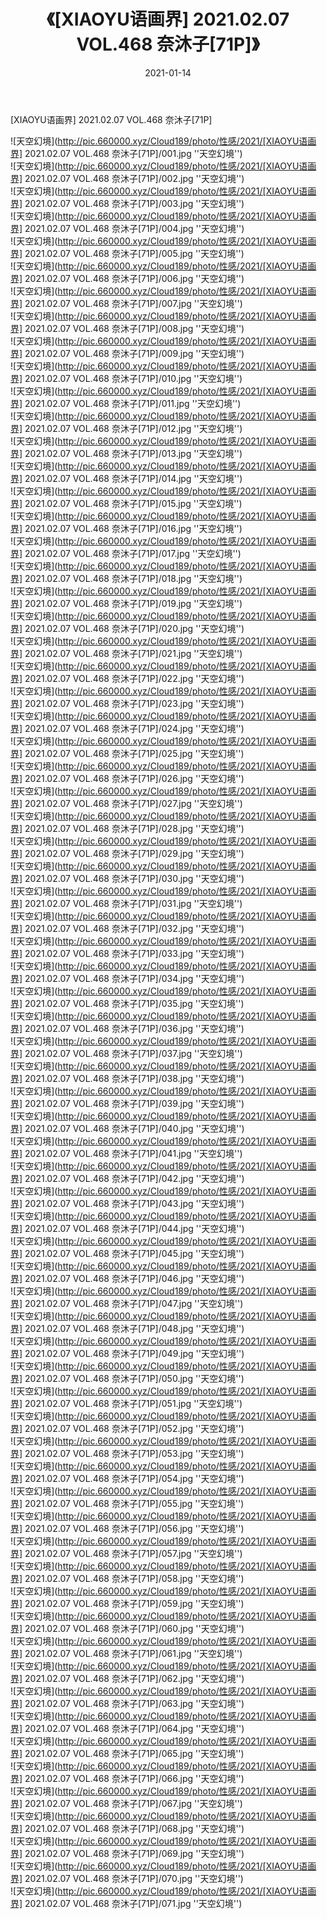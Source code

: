 ﻿---
layout: post
title:  《[XIAOYU语画界] 2021.02.07 VOL.468 奈沐子[71P]》
date:   2021-01-14
img: http://pic.660000.xyz/Cloud189/photo/性感/2021/[XIAOYU语画界] 2021.02.07 VOL.468 奈沐子[71P]/000.jpg
categories: [美女, 性感, 泳衣]
---

[XIAOYU语画界] 2021.02.07 VOL.468 奈沐子[71P]



![天空幻境](http://pic.660000.xyz/Cloud189/photo/性感/2021/[XIAOYU语画界] 2021.02.07 VOL.468 奈沐子[71P]/001.jpg ''天空幻境'') <br>
![天空幻境](http://pic.660000.xyz/Cloud189/photo/性感/2021/[XIAOYU语画界] 2021.02.07 VOL.468 奈沐子[71P]/002.jpg ''天空幻境'') <br>
![天空幻境](http://pic.660000.xyz/Cloud189/photo/性感/2021/[XIAOYU语画界] 2021.02.07 VOL.468 奈沐子[71P]/003.jpg ''天空幻境'') <br>
![天空幻境](http://pic.660000.xyz/Cloud189/photo/性感/2021/[XIAOYU语画界] 2021.02.07 VOL.468 奈沐子[71P]/004.jpg ''天空幻境'') <br>
![天空幻境](http://pic.660000.xyz/Cloud189/photo/性感/2021/[XIAOYU语画界] 2021.02.07 VOL.468 奈沐子[71P]/005.jpg ''天空幻境'') <br>
![天空幻境](http://pic.660000.xyz/Cloud189/photo/性感/2021/[XIAOYU语画界] 2021.02.07 VOL.468 奈沐子[71P]/006.jpg ''天空幻境'') <br>
![天空幻境](http://pic.660000.xyz/Cloud189/photo/性感/2021/[XIAOYU语画界] 2021.02.07 VOL.468 奈沐子[71P]/007.jpg ''天空幻境'') <br>
![天空幻境](http://pic.660000.xyz/Cloud189/photo/性感/2021/[XIAOYU语画界] 2021.02.07 VOL.468 奈沐子[71P]/008.jpg ''天空幻境'') <br>
![天空幻境](http://pic.660000.xyz/Cloud189/photo/性感/2021/[XIAOYU语画界] 2021.02.07 VOL.468 奈沐子[71P]/009.jpg ''天空幻境'') <br>
![天空幻境](http://pic.660000.xyz/Cloud189/photo/性感/2021/[XIAOYU语画界] 2021.02.07 VOL.468 奈沐子[71P]/010.jpg ''天空幻境'') <br>
![天空幻境](http://pic.660000.xyz/Cloud189/photo/性感/2021/[XIAOYU语画界] 2021.02.07 VOL.468 奈沐子[71P]/011.jpg ''天空幻境'') <br>
![天空幻境](http://pic.660000.xyz/Cloud189/photo/性感/2021/[XIAOYU语画界] 2021.02.07 VOL.468 奈沐子[71P]/012.jpg ''天空幻境'') <br>
![天空幻境](http://pic.660000.xyz/Cloud189/photo/性感/2021/[XIAOYU语画界] 2021.02.07 VOL.468 奈沐子[71P]/013.jpg ''天空幻境'') <br>
![天空幻境](http://pic.660000.xyz/Cloud189/photo/性感/2021/[XIAOYU语画界] 2021.02.07 VOL.468 奈沐子[71P]/014.jpg ''天空幻境'') <br>
![天空幻境](http://pic.660000.xyz/Cloud189/photo/性感/2021/[XIAOYU语画界] 2021.02.07 VOL.468 奈沐子[71P]/015.jpg ''天空幻境'') <br>
![天空幻境](http://pic.660000.xyz/Cloud189/photo/性感/2021/[XIAOYU语画界] 2021.02.07 VOL.468 奈沐子[71P]/016.jpg ''天空幻境'') <br>
![天空幻境](http://pic.660000.xyz/Cloud189/photo/性感/2021/[XIAOYU语画界] 2021.02.07 VOL.468 奈沐子[71P]/017.jpg ''天空幻境'') <br>
![天空幻境](http://pic.660000.xyz/Cloud189/photo/性感/2021/[XIAOYU语画界] 2021.02.07 VOL.468 奈沐子[71P]/018.jpg ''天空幻境'') <br>
![天空幻境](http://pic.660000.xyz/Cloud189/photo/性感/2021/[XIAOYU语画界] 2021.02.07 VOL.468 奈沐子[71P]/019.jpg ''天空幻境'') <br>
![天空幻境](http://pic.660000.xyz/Cloud189/photo/性感/2021/[XIAOYU语画界] 2021.02.07 VOL.468 奈沐子[71P]/020.jpg ''天空幻境'') <br>
![天空幻境](http://pic.660000.xyz/Cloud189/photo/性感/2021/[XIAOYU语画界] 2021.02.07 VOL.468 奈沐子[71P]/021.jpg ''天空幻境'') <br>
![天空幻境](http://pic.660000.xyz/Cloud189/photo/性感/2021/[XIAOYU语画界] 2021.02.07 VOL.468 奈沐子[71P]/022.jpg ''天空幻境'') <br>
![天空幻境](http://pic.660000.xyz/Cloud189/photo/性感/2021/[XIAOYU语画界] 2021.02.07 VOL.468 奈沐子[71P]/023.jpg ''天空幻境'') <br>
![天空幻境](http://pic.660000.xyz/Cloud189/photo/性感/2021/[XIAOYU语画界] 2021.02.07 VOL.468 奈沐子[71P]/024.jpg ''天空幻境'') <br>
![天空幻境](http://pic.660000.xyz/Cloud189/photo/性感/2021/[XIAOYU语画界] 2021.02.07 VOL.468 奈沐子[71P]/025.jpg ''天空幻境'') <br>
![天空幻境](http://pic.660000.xyz/Cloud189/photo/性感/2021/[XIAOYU语画界] 2021.02.07 VOL.468 奈沐子[71P]/026.jpg ''天空幻境'') <br>
![天空幻境](http://pic.660000.xyz/Cloud189/photo/性感/2021/[XIAOYU语画界] 2021.02.07 VOL.468 奈沐子[71P]/027.jpg ''天空幻境'') <br>
![天空幻境](http://pic.660000.xyz/Cloud189/photo/性感/2021/[XIAOYU语画界] 2021.02.07 VOL.468 奈沐子[71P]/028.jpg ''天空幻境'') <br>
![天空幻境](http://pic.660000.xyz/Cloud189/photo/性感/2021/[XIAOYU语画界] 2021.02.07 VOL.468 奈沐子[71P]/029.jpg ''天空幻境'') <br>
![天空幻境](http://pic.660000.xyz/Cloud189/photo/性感/2021/[XIAOYU语画界] 2021.02.07 VOL.468 奈沐子[71P]/030.jpg ''天空幻境'') <br>
![天空幻境](http://pic.660000.xyz/Cloud189/photo/性感/2021/[XIAOYU语画界] 2021.02.07 VOL.468 奈沐子[71P]/031.jpg ''天空幻境'') <br>
![天空幻境](http://pic.660000.xyz/Cloud189/photo/性感/2021/[XIAOYU语画界] 2021.02.07 VOL.468 奈沐子[71P]/032.jpg ''天空幻境'') <br>
![天空幻境](http://pic.660000.xyz/Cloud189/photo/性感/2021/[XIAOYU语画界] 2021.02.07 VOL.468 奈沐子[71P]/033.jpg ''天空幻境'') <br>
![天空幻境](http://pic.660000.xyz/Cloud189/photo/性感/2021/[XIAOYU语画界] 2021.02.07 VOL.468 奈沐子[71P]/034.jpg ''天空幻境'') <br>
![天空幻境](http://pic.660000.xyz/Cloud189/photo/性感/2021/[XIAOYU语画界] 2021.02.07 VOL.468 奈沐子[71P]/035.jpg ''天空幻境'') <br>
![天空幻境](http://pic.660000.xyz/Cloud189/photo/性感/2021/[XIAOYU语画界] 2021.02.07 VOL.468 奈沐子[71P]/036.jpg ''天空幻境'') <br>
![天空幻境](http://pic.660000.xyz/Cloud189/photo/性感/2021/[XIAOYU语画界] 2021.02.07 VOL.468 奈沐子[71P]/037.jpg ''天空幻境'') <br>
![天空幻境](http://pic.660000.xyz/Cloud189/photo/性感/2021/[XIAOYU语画界] 2021.02.07 VOL.468 奈沐子[71P]/038.jpg ''天空幻境'') <br>
![天空幻境](http://pic.660000.xyz/Cloud189/photo/性感/2021/[XIAOYU语画界] 2021.02.07 VOL.468 奈沐子[71P]/039.jpg ''天空幻境'') <br>
![天空幻境](http://pic.660000.xyz/Cloud189/photo/性感/2021/[XIAOYU语画界] 2021.02.07 VOL.468 奈沐子[71P]/040.jpg ''天空幻境'') <br>
![天空幻境](http://pic.660000.xyz/Cloud189/photo/性感/2021/[XIAOYU语画界] 2021.02.07 VOL.468 奈沐子[71P]/041.jpg ''天空幻境'') <br>
![天空幻境](http://pic.660000.xyz/Cloud189/photo/性感/2021/[XIAOYU语画界] 2021.02.07 VOL.468 奈沐子[71P]/042.jpg ''天空幻境'') <br>
![天空幻境](http://pic.660000.xyz/Cloud189/photo/性感/2021/[XIAOYU语画界] 2021.02.07 VOL.468 奈沐子[71P]/043.jpg ''天空幻境'') <br>
![天空幻境](http://pic.660000.xyz/Cloud189/photo/性感/2021/[XIAOYU语画界] 2021.02.07 VOL.468 奈沐子[71P]/044.jpg ''天空幻境'') <br>
![天空幻境](http://pic.660000.xyz/Cloud189/photo/性感/2021/[XIAOYU语画界] 2021.02.07 VOL.468 奈沐子[71P]/045.jpg ''天空幻境'') <br>
![天空幻境](http://pic.660000.xyz/Cloud189/photo/性感/2021/[XIAOYU语画界] 2021.02.07 VOL.468 奈沐子[71P]/046.jpg ''天空幻境'') <br>
![天空幻境](http://pic.660000.xyz/Cloud189/photo/性感/2021/[XIAOYU语画界] 2021.02.07 VOL.468 奈沐子[71P]/047.jpg ''天空幻境'') <br>
![天空幻境](http://pic.660000.xyz/Cloud189/photo/性感/2021/[XIAOYU语画界] 2021.02.07 VOL.468 奈沐子[71P]/048.jpg ''天空幻境'') <br>
![天空幻境](http://pic.660000.xyz/Cloud189/photo/性感/2021/[XIAOYU语画界] 2021.02.07 VOL.468 奈沐子[71P]/049.jpg ''天空幻境'') <br>
![天空幻境](http://pic.660000.xyz/Cloud189/photo/性感/2021/[XIAOYU语画界] 2021.02.07 VOL.468 奈沐子[71P]/050.jpg ''天空幻境'') <br>
![天空幻境](http://pic.660000.xyz/Cloud189/photo/性感/2021/[XIAOYU语画界] 2021.02.07 VOL.468 奈沐子[71P]/051.jpg ''天空幻境'') <br>
![天空幻境](http://pic.660000.xyz/Cloud189/photo/性感/2021/[XIAOYU语画界] 2021.02.07 VOL.468 奈沐子[71P]/052.jpg ''天空幻境'') <br>
![天空幻境](http://pic.660000.xyz/Cloud189/photo/性感/2021/[XIAOYU语画界] 2021.02.07 VOL.468 奈沐子[71P]/053.jpg ''天空幻境'') <br>
![天空幻境](http://pic.660000.xyz/Cloud189/photo/性感/2021/[XIAOYU语画界] 2021.02.07 VOL.468 奈沐子[71P]/054.jpg ''天空幻境'') <br>
![天空幻境](http://pic.660000.xyz/Cloud189/photo/性感/2021/[XIAOYU语画界] 2021.02.07 VOL.468 奈沐子[71P]/055.jpg ''天空幻境'') <br>
![天空幻境](http://pic.660000.xyz/Cloud189/photo/性感/2021/[XIAOYU语画界] 2021.02.07 VOL.468 奈沐子[71P]/056.jpg ''天空幻境'') <br>
![天空幻境](http://pic.660000.xyz/Cloud189/photo/性感/2021/[XIAOYU语画界] 2021.02.07 VOL.468 奈沐子[71P]/057.jpg ''天空幻境'') <br>
![天空幻境](http://pic.660000.xyz/Cloud189/photo/性感/2021/[XIAOYU语画界] 2021.02.07 VOL.468 奈沐子[71P]/058.jpg ''天空幻境'') <br>
![天空幻境](http://pic.660000.xyz/Cloud189/photo/性感/2021/[XIAOYU语画界] 2021.02.07 VOL.468 奈沐子[71P]/059.jpg ''天空幻境'') <br>
![天空幻境](http://pic.660000.xyz/Cloud189/photo/性感/2021/[XIAOYU语画界] 2021.02.07 VOL.468 奈沐子[71P]/060.jpg ''天空幻境'') <br>
![天空幻境](http://pic.660000.xyz/Cloud189/photo/性感/2021/[XIAOYU语画界] 2021.02.07 VOL.468 奈沐子[71P]/061.jpg ''天空幻境'') <br>
![天空幻境](http://pic.660000.xyz/Cloud189/photo/性感/2021/[XIAOYU语画界] 2021.02.07 VOL.468 奈沐子[71P]/062.jpg ''天空幻境'') <br>
![天空幻境](http://pic.660000.xyz/Cloud189/photo/性感/2021/[XIAOYU语画界] 2021.02.07 VOL.468 奈沐子[71P]/063.jpg ''天空幻境'') <br>
![天空幻境](http://pic.660000.xyz/Cloud189/photo/性感/2021/[XIAOYU语画界] 2021.02.07 VOL.468 奈沐子[71P]/064.jpg ''天空幻境'') <br>
![天空幻境](http://pic.660000.xyz/Cloud189/photo/性感/2021/[XIAOYU语画界] 2021.02.07 VOL.468 奈沐子[71P]/065.jpg ''天空幻境'') <br>
![天空幻境](http://pic.660000.xyz/Cloud189/photo/性感/2021/[XIAOYU语画界] 2021.02.07 VOL.468 奈沐子[71P]/066.jpg ''天空幻境'') <br>
![天空幻境](http://pic.660000.xyz/Cloud189/photo/性感/2021/[XIAOYU语画界] 2021.02.07 VOL.468 奈沐子[71P]/067.jpg ''天空幻境'') <br>
![天空幻境](http://pic.660000.xyz/Cloud189/photo/性感/2021/[XIAOYU语画界] 2021.02.07 VOL.468 奈沐子[71P]/068.jpg ''天空幻境'') <br>
![天空幻境](http://pic.660000.xyz/Cloud189/photo/性感/2021/[XIAOYU语画界] 2021.02.07 VOL.468 奈沐子[71P]/069.jpg ''天空幻境'') <br>
![天空幻境](http://pic.660000.xyz/Cloud189/photo/性感/2021/[XIAOYU语画界] 2021.02.07 VOL.468 奈沐子[71P]/070.jpg ''天空幻境'') <br>
![天空幻境](http://pic.660000.xyz/Cloud189/photo/性感/2021/[XIAOYU语画界] 2021.02.07 VOL.468 奈沐子[71P]/071.jpg ''天空幻境'') <br>